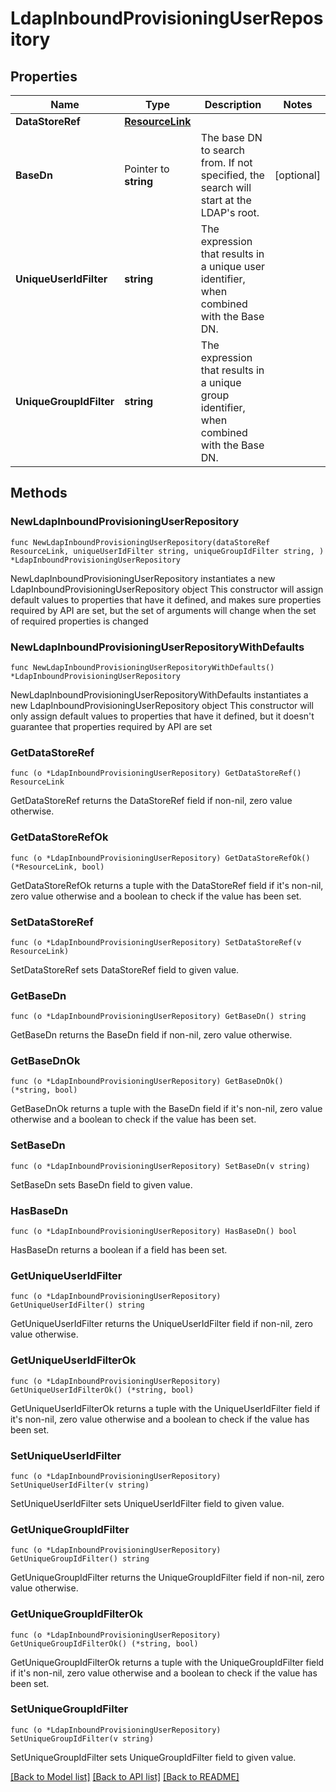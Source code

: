 # LdapInboundProvisioningUserRepository

## Properties

Name | Type | Description | Notes
------------ | ------------- | ------------- | -------------
**DataStoreRef** | [**ResourceLink**](ResourceLink.md) |  | 
**BaseDn** | Pointer to **string** | The base DN to search from. If not specified, the search will start at the LDAP&#39;s root. | [optional] 
**UniqueUserIdFilter** | **string** | The expression that results in a unique user identifier, when combined with the Base DN. | 
**UniqueGroupIdFilter** | **string** | The expression that results in a unique group identifier, when combined with the Base DN. | 

## Methods

### NewLdapInboundProvisioningUserRepository

`func NewLdapInboundProvisioningUserRepository(dataStoreRef ResourceLink, uniqueUserIdFilter string, uniqueGroupIdFilter string, ) *LdapInboundProvisioningUserRepository`

NewLdapInboundProvisioningUserRepository instantiates a new LdapInboundProvisioningUserRepository object
This constructor will assign default values to properties that have it defined,
and makes sure properties required by API are set, but the set of arguments
will change when the set of required properties is changed

### NewLdapInboundProvisioningUserRepositoryWithDefaults

`func NewLdapInboundProvisioningUserRepositoryWithDefaults() *LdapInboundProvisioningUserRepository`

NewLdapInboundProvisioningUserRepositoryWithDefaults instantiates a new LdapInboundProvisioningUserRepository object
This constructor will only assign default values to properties that have it defined,
but it doesn't guarantee that properties required by API are set

### GetDataStoreRef

`func (o *LdapInboundProvisioningUserRepository) GetDataStoreRef() ResourceLink`

GetDataStoreRef returns the DataStoreRef field if non-nil, zero value otherwise.

### GetDataStoreRefOk

`func (o *LdapInboundProvisioningUserRepository) GetDataStoreRefOk() (*ResourceLink, bool)`

GetDataStoreRefOk returns a tuple with the DataStoreRef field if it's non-nil, zero value otherwise
and a boolean to check if the value has been set.

### SetDataStoreRef

`func (o *LdapInboundProvisioningUserRepository) SetDataStoreRef(v ResourceLink)`

SetDataStoreRef sets DataStoreRef field to given value.


### GetBaseDn

`func (o *LdapInboundProvisioningUserRepository) GetBaseDn() string`

GetBaseDn returns the BaseDn field if non-nil, zero value otherwise.

### GetBaseDnOk

`func (o *LdapInboundProvisioningUserRepository) GetBaseDnOk() (*string, bool)`

GetBaseDnOk returns a tuple with the BaseDn field if it's non-nil, zero value otherwise
and a boolean to check if the value has been set.

### SetBaseDn

`func (o *LdapInboundProvisioningUserRepository) SetBaseDn(v string)`

SetBaseDn sets BaseDn field to given value.

### HasBaseDn

`func (o *LdapInboundProvisioningUserRepository) HasBaseDn() bool`

HasBaseDn returns a boolean if a field has been set.

### GetUniqueUserIdFilter

`func (o *LdapInboundProvisioningUserRepository) GetUniqueUserIdFilter() string`

GetUniqueUserIdFilter returns the UniqueUserIdFilter field if non-nil, zero value otherwise.

### GetUniqueUserIdFilterOk

`func (o *LdapInboundProvisioningUserRepository) GetUniqueUserIdFilterOk() (*string, bool)`

GetUniqueUserIdFilterOk returns a tuple with the UniqueUserIdFilter field if it's non-nil, zero value otherwise
and a boolean to check if the value has been set.

### SetUniqueUserIdFilter

`func (o *LdapInboundProvisioningUserRepository) SetUniqueUserIdFilter(v string)`

SetUniqueUserIdFilter sets UniqueUserIdFilter field to given value.


### GetUniqueGroupIdFilter

`func (o *LdapInboundProvisioningUserRepository) GetUniqueGroupIdFilter() string`

GetUniqueGroupIdFilter returns the UniqueGroupIdFilter field if non-nil, zero value otherwise.

### GetUniqueGroupIdFilterOk

`func (o *LdapInboundProvisioningUserRepository) GetUniqueGroupIdFilterOk() (*string, bool)`

GetUniqueGroupIdFilterOk returns a tuple with the UniqueGroupIdFilter field if it's non-nil, zero value otherwise
and a boolean to check if the value has been set.

### SetUniqueGroupIdFilter

`func (o *LdapInboundProvisioningUserRepository) SetUniqueGroupIdFilter(v string)`

SetUniqueGroupIdFilter sets UniqueGroupIdFilter field to given value.



[[Back to Model list]](../README.md#documentation-for-models) [[Back to API list]](../README.md#documentation-for-api-endpoints) [[Back to README]](../README.md)


